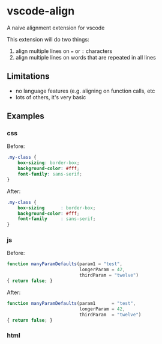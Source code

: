 # vscode-align
A naive alignment extension for vscode

This extension will do two things:

1. align multiple lines on `=` or `:` characters
2. align multiple lines on words that are repeated in all lines

## Limitations

* no language features (e.g. aligning on function calls, etc
* lots of others, it's very basic

## Examples

### css

Before:

```css
.my-class {
    box-sizing: border-box;
    background-color: #fff;
    font-family: sans-serif;
}
```

After:

```css
.my-class {
    box-sizing      : border-box;
    background-color: #fff;
    font-family     : sans-serif;
}
```

### js

Before:

```js
function manyParamDefaults(param1 = "test",
                           longerParam = 42,
                           thirdParam = "twelve")
{ return false; }
```

After:

```js
function manyParamDefaults(param1      = "test",
                           longerParam = 42,
                           thirdParam  = "twelve")
{ return false; }
```

### html

```html
```
